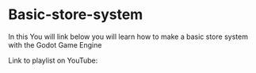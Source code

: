 # Basic-store-system

In this You will link below you will learn how to make a basic store system with the Godot Game Engine

Link to playlist on YouTube: 
